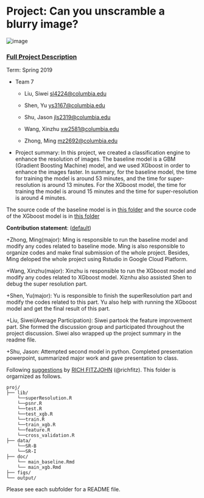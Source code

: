 # Project: Can you unscramble a blurry image? 
![image](figs/example.png)

### [Full Project Description](doc/project3_desc.md)

Term: Spring 2019

+ Team 7

	+ Liu, Siwei sl4224@columbia.edu

	+ Shen, Yu ys3167@columbia.edu

	+ Shu, Jason jls2319@columbia.edu

	+ Wang, Xinzhu xw2581@columbia.edu

	+ Zhong, Ming mz2692@columbia.edu


+ Project summary: In this project, we created a classification engine to enhance the resolution of images. The baseline model is a GBM (Gradient Boosting Machine) model, and we used XGboost in order to enhance the images faster. In summary, for the baseline model, the time for training the model is around 53 minutes, and the time for super-resolution is around 13 minutes. For the XGboost model, the time for training the model is around 15 minutes and the time for super-resolution is around 4 minutes.

The source code of the baseline model is in [this folder](doc/main_baseline.Rmd) and the source code of the XGboost model is in [this folder](doc/main_xgb.Rmd)
	
**Contribution statement**: ([default](doc/a_note_on_contributions.md)) 

+Zhong, Ming(major): Ming is responsible to run the baseline model and modify any codes related to baseline mode. Ming is also responsible to organize codes and make final submission of the whole project. Besides, Ming deloped the whole project using Rstudio in Google Cloud Platform.

+Wang, Xinzhu(major): Xinzhu is responsible to run the XGboost model and modify any codes related to XGboost model. Xiznhu also assisted Shen to debug the super resolution part. 

+Shen, Yu(major): Yu is responsible to finish the superResolution part and modify the codes related to this part. Yu also help with running the XGboost model and get the final result of this part.

+Liu, Siwei(Average Participation): Siwei partook the feature improvement part. She formed the discussion group and participated throughout the project discussion. Siwei also wrapped up the project summary in the readme file.

+Shu, Jason: Attempted second model in python. Completed presentation powerpoint, summarized major work and gave presentation to class.

Following [suggestions](http://nicercode.github.io/blog/2013-04-05-projects/) by [RICH FITZJOHN](http://nicercode.github.io/about/#Team) (@richfitz). This folder is orgarnized as follows.

```
proj/
├── lib/
    └──superResolution.R
    └──psnr.R
    └──test.R
    └──test_xgb.R
    └──train.R
    └──train_xgb.R
    └──feature.R
    └──cross_validation.R
├── data/
    └──SR-B
    └──SR-I
├── doc/
    └── main_baseline.Rmd
    └── main_xgb.Rmd
├── figs/
└── output/
```

Please see each subfolder for a README file.
